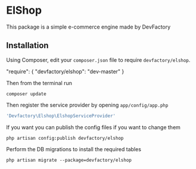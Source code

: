 # ElShop

This package is a simple e-commerce engine made by DevFactory

## Installation

Using Composer, edit your `composer.json` file to require `devfactory/elshop`.

  "require": {
    "devfactory/elshop": "dev-master"
  }

Then from the terminal run

    composer update

Then register the  service provider by opening `app/config/app.php`

```php
'Devfactory\Elshop\ElshopServiceProvider'
```

If you want you can publish the config files if you want to change them

    php artisan config:publish devfactory/elshop

Perform the DB migrations to install the required tables

    php artisan migrate --package=devfactory/elshop
